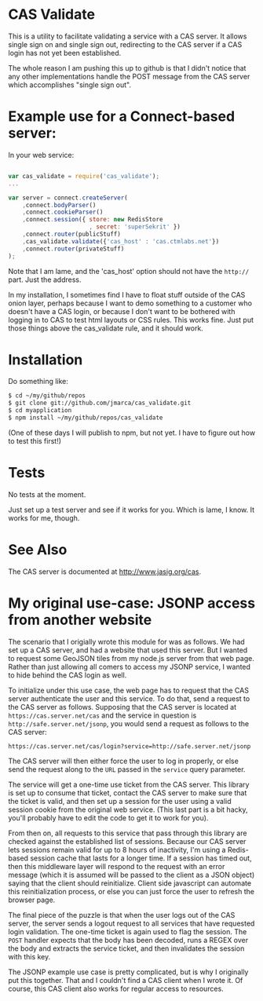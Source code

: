 # CAS Validate

This is a utility to facilitate validating a service with a CAS
server.  It allows single sign on and single sign out, redirecting to
the CAS server if a CAS login has not yet been established.

The whole reason I am pushing this up to github is that I didn't
notice that any other implementations handle the POST message from the
CAS server which accomplishes "single sign out".


# Example use for a Connect-based server:

In your web service:

```javascript

var cas_validate = require('cas_validate');
...

var server = connect.createServer(
    ,connect.bodyParser()
    ,connect.cookieParser()
    ,connect.session({ store: new RedisStore
                       , secret: 'superSekrit' })
    ,connect.router(publicStuff)
    ,cas_validate.validate({'cas_host' : 'cas.ctmlabs.net'})
    ,connect.router(privateStuff)
);
```

Note that I am lame, and the 'cas_host' option should not have the
`http://` part.  Just the address.

In my installation, I sometimes find I have to float stuff outside of
the CAS onion layer, perhaps because I want to demo something to a
customer who doesn't have a CAS login, or because I don't want to be
bothered with logging in to CAS to test html layouts or CSS rules.
This works fine.  Just put those things above the cas_validate rule,
and it should work.

# Installation

Do something like:

```bash
$ cd ~/my/github/repos
$ git clone git://github.com/jmarca/cas_validate.git
$ cd myapplication
$ npm install ~/my/github/repos/cas_validate
```

(One of these days I will publish to npm, but not yet.  I have to
figure out how to test this first!)

# Tests

No tests at the moment.

Just set up a test server and see if it works for you.
Which is lame, I know.  It works for me, though.


# See Also

The CAS server is documented at <http://www.jasig.org/cas>.

# My original use-case:  JSONP access from another website

The scenario that I origially wrote this module for was as follows.
We had set up a CAS server, and had a website that used this server.
But I wanted to request some GeoJSON tiles from my node.js server from
that web page.  Rather than just allowing all comers to access my
JSONP service, I wanted to hide behind the CAS login as well.

To initialize under this use case, the web page has to request that
the CAS server authenticate the user and this service.  To do that,
send a request to the CAS server as follows.  Supposing that the CAS
server is located at `https://cas.server.net/cas` and the service in
question is `http://safe.server.net/jsonp`, you would send a request
as follows to the CAS server:

    https://cas.server.net/cas/login?service=http://safe.server.net/jsonp

The CAS server will then either force the user to log in properly, or
else send the request along to the `URL` passed in the `service` query
parameter.

The service will get a one-time use ticket from the CAS server.  This
library is set up to consume that ticket, contact the CAS server to
make sure that the ticket is valid, and then set up a session for the
user using a valid session cookie from the original web service.
(This last part is a bit hacky, you'll probably have to edit the code
to get it to work for you).

From then on, all requests to this service that pass through this
library are checked against the established list of sessions.  Because
our CAS server lets sessions remain valid for up to 8 hours of
inactivity, I'm using a Redis-based session cache that lasts for a
longer time.  If a session has timed out, then this middleware layer
will respond to the request with an error message (which it is assumed
will be passed to the client as a JSON object) saying that the client
should reinitialize.  Client side javascript can automate this
reinitialization process, or else you can just force the user to
refresh the browser page.

The final piece of the puzzle is that when the user logs out of the
CAS server, the server sends a logout request to all services that
have requested login validation.  The one-time ticket is again used to
flag the session.  The `POST` handler expects that the body has been
decoded, runs a REGEX over the body and extracts the service ticket,
and then invalidates the session with this key.

The JSONP example use case is pretty complicated, but is why I
originally put this together.  That and I couldn't find a CAS client
when I wrote it.  Of course, this CAS client also works for regular
access to resources.

